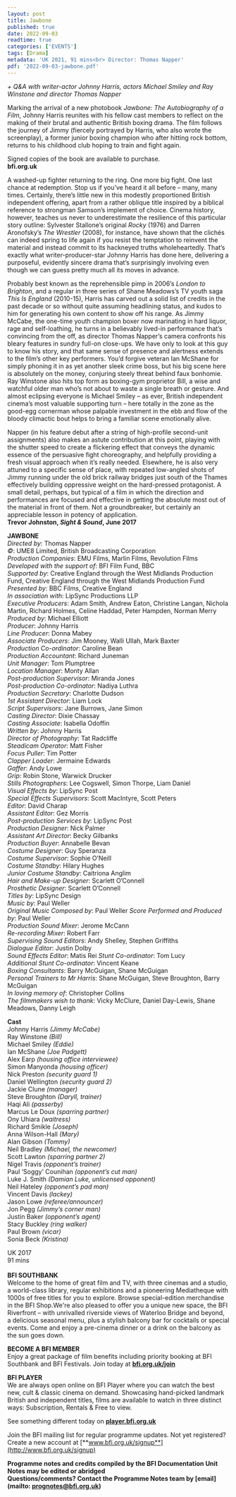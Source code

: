 ```yaml
---
layout: post
title: Jawbone
published: true
date: 2022-09-03
readtime: true
categories: ['EVENTS']
tags: [Drama]
metadata: 'UK 2021, 91 mins<br> Director: Thomas Napper'
pdf: '2022-09-03-jawbone.pdf'
---
```


_+ Q&A with writer-actor Johnny Harris, actors Michael Smiley and Ray Winstone and director Thomas Napper_

Marking the arrival of a new photobook _Jawbone: The Autobiography of a Film_, Johnny Harris reunites with his fellow cast members to reflect on the making of their brutal and authentic British boxing drama. The film follows the journey of Jimmy (fiercely portrayed by Harris, who also wrote the screenplay), a former junior boxing champion who after hitting rock bottom, returns to his childhood club hoping to train and fight again.  

Signed copies of the book are available to purchase.  
**bfi.org.uk**  

A washed-up fighter returning to the ring. One more big fight. One last chance at redemption. Stop us if you’ve heard it all before – many, many times. Certainly, there’s little new in this modestly proportioned British independent offering, apart from a rather oblique title inspired by a biblical reference to strongman Samson’s implement of choice. Cinema history, however, teaches us never to underestimate the resilience of this particular story outline: Sylvester Stallone’s original _Rocky_ (1976) and Darren Aronofsky’s  _The Wrestler_ (2008), for instance, have shown that the clichés can indeed spring to life again if you resist the temptation to reinvent the material and instead commit to its hackneyed truths wholeheartedly. That’s exactly what writer-producer-star Johnny Harris has done here, delivering a purposeful, evidently sincere drama that’s surprisingly involving even though we can guess pretty much all its moves in advance.

Probably best known as the reprehensible pimp in 2006’s _London to Brighton_, and a regular in three series of Shane Meadows’s TV youth saga _This Is England_ (2010-15), Harris has carved out a solid list of credits in the past decade or so without quite assuming headlining status, and kudos to him for generating his own content to show off his range. As Jimmy McCabe, the one-time youth champion boxer now marinating in hard liquor, rage and self-loathing, he turns in a believably lived-in performance that’s convincing from the off, as director Thomas Napper’s camera confronts his bleary features in sundry full-on close-ups. We have only to look at this guy to know his story, and that same sense of presence and alertness extends to the film’s other key performers. You’d forgive veteran Ian McShane for simply phoning it in as yet another sleek crime boss, but his big scene here is absolutely on the money, conjuring steely threat behind faux bonhomie. Ray Winstone also hits top form as boxing-gym proprietor Bill, a wise and watchful older man who’s not about to waste a single breath or gesture. And almost eclipsing everyone is Michael Smiley – as ever, British independent cinema’s most valuable supporting turn – here totally in the zone as the good-egg cornerman whose palpable investment in the ebb and flow of the bloody climactic bout helps to bring a familiar scene emotionally alive.

Napper (in his feature debut after a string of high-profile second-unit assignments) also makes an astute contribution at this point, playing with the shutter speed to create a flickering effect that conveys the dynamic essence of the persuasive fight choreography, and helpfully providing a fresh visual approach when it’s really needed. Elsewhere, he is also very attuned to a specific sense of place, with repeated low-angled shots of Jimmy running under the old brick railway bridges just south of the Thames effectively building oppressive weight on the hard-pressed protagonist. A small detail, perhaps, but typical of a film in which the direction and performances are focused and effective in getting the absolute most out of the material in front of them. Not a groundbreaker, but certainly an appreciable lesson in potency of application.  
**Trevor Johnston, _Sight & Sound_, June 2017**  

**JAWBONE**  
_Directed by_: Thomas Napper  
_©_: UME8 Limited, British Broadcasting Corporation  
_Production Companies_: EMU Films, Marlin Films, Revolution Films  
_Developed with the support of_: BFI Film Fund, BBC  
_Supported by_: Creative England through the West Midlands Production Fund, Creative England through the West Midlands Production Fund  
_Presented by_: BBC Films, Creative England  
_In association with_: LipSync Productions LLP  
_Executive Producers_: Adam Smith, Andrew Eaton, Christine Langan, Nichola Martin, Richard Holmes, Celine Haddad, Peter Hampden, Norman Merry  
_Produced by_: Michael Elliott  
_Producer_: Johnny Harris  
_Line Producer_: Donna Mabey  
_Associate Producers_: Jim Mooney, Walli Ullah, Mark Baxter  
_Production Co-ordinator_: Caroline Bean  
_Production Accountant_: Richard Juneman  
_Unit Manager_: Tom Plumptree  
_Location Manager_: Monty Allan  
_Post-production Supervisor_: Miranda Jones  
_Post-production Co-ordinator_: Nadiya Luthra  
_Production Secretary_: Charlotte Dudson  
_1st Assistant Director_: Liam Lock  
_Script Supervisors_: Jane Burrows, Jane Simon  
_Casting Director_: Dixie Chassay  
_Casting Associate_: Isabella Odoffin  
_Written by_: Johnny Harris  
_Director of Photography_: Tat Radcliffe  
_Steadicam Operator_: Matt Fisher  
_Focus Puller_: Tim Potter  
_Clapper Loader_: Jermaine Edwards  
_Gaffer_: Andy Lowe  
_Grip_: Robin Stone, Warwick Drucker  
_Stills Photographers_: Lee Cogswell, Simon Thorpe, Liam Daniel  
_Visual Effects by_: LipSync Post  
_Special Effects Supervisors_: Scott MacIntyre, Scott Peters  
_Editor_: David Charap  
_Assistant Editor_: Gez Morris  
_Post-production Services by_: LipSync Post  
_Production Designer_: Nick Palmer  
_Assistant Art Director_: Becky Gilbanks  
_Production Buyer_: Annabelle Bevan  
_Costume Designer_: Guy Speranza  
_Costume Supervisor_: Sophie O’Neill  
_Costume Standby_: Hilary Hughes  
_Junior Costume Standby_: Caitriona Anglim  
_Hair and Make-up Designer_: Scarlett O’Connell  
_Prosthetic Designer_: Scarlett O’Connell  
_Titles by_: LipSync Design  
_Music by_: Paul Weller  
_Original Music Composed by_: Paul Weller
_Score Performed and Produced by_: Paul Weller  
_Production Sound Mixer_: Jerome McCann  
_Re-recording Mixer_: Robert Farr  
_Supervising Sound Editors_: Andy Shelley, Stephen Griffiths  
_Dialogue Editor_: Justin Dolby  
_Sound Effects Editor_: Matis Rei
_Stunt Co-ordinator_: Tom Lucy  
_Additional Stunt Co-ordinator_: Vincent Keane  
_Boxing Consultants_: Barry McGuigan, Shane McGuigan  
_Personal Trainers to Mr Harris_: Shane McGuigan, Steve Broughton, Barry McGuigan  
_In loving memory of_: Christopher Collins  
_The filmmakers wish to thank_: Vicky McClure, Daniel Day-Lewis, Shane Meadows, Danny Leigh  

**Cast**  
Johnny Harris _(Jimmy McCabe)_  
Ray Winstone _(Bill)_  
Michael Smiley _(Eddie)_  
Ian McShane _(Joe Padgett)_  
Alex Earp _(housing office interviewee)_  
Simon Manyonda _(housing officer)_  
Nick Preston _(security guard 1)_  
Daniel Wellington _(security guard 2)_  
Jackie Clune _(manager)_  
Steve Broughton _(Daryll, trainer)_  
Haqi Ali _(passerby)_  
Marcus Le Doux _(sparring partner)_  
Ony Uhiara _(waitress)_  
Richard Smikle _(Joseph)_  
Anna Wilson-Hall _(Mary)_  
Alan Gibson _(Tommy)_  
Neil Bradley _(Michael, the newcomer)_  
Scott Lawton _(sparring partner 2)_  
Nigel Travis _(opponent’s trainer)_  
Paul ‘Soggy’ Counihan _(opponent’s cut man)_  
Luke J. Smith _(Damian Luke, unlicensed opponent)_  
Neil Hateley _(opponent’s pad man)_  
Vincent Davis _(lackey)_  
Jason Lowe _(referee/announcer)_  
Jon Pegg _(Jimmy’s corner man)_  
Justin Baker _(opponent’s agent)_  
Stacy Buckley _(ring walker)_  
Paul Brown _(vicar)_  
Sonia Beck _(Kristina)_  

UK 2017  
91 mins  
<br>
**BFI SOUTHBANK**  
Welcome to the home of great film and TV, with three cinemas and a studio, a world-class library, regular exhibitions and a pioneering Mediatheque with 1000s of free titles for you to explore. Browse special-edition merchandise in the BFI Shop.We&#39;re also pleased to offer you a unique new space, the BFI Riverfront – with unrivalled riverside views of Waterloo Bridge and beyond, a delicious seasonal menu, plus a stylish balcony bar for cocktails or special events. Come and enjoy a pre-cinema dinner or a drink on the balcony as the sun goes down.  

**BECOME A BFI MEMBER**  
Enjoy a great package of film benefits including priority booking at BFI Southbank and BFI Festivals. Join today at [**bfi.org.uk/join**](http://www.bfi.org.uk/join)  

**BFI PLAYER**  
 We are always open online on BFI Player where you can watch the best new, cult &amp; classic cinema on demand. Showcasing hand-picked landmark British and independent titles, films are available to watch in three distinct ways: Subscription, Rentals &amp; Free to view.  

See something different today on [**player.bfi.org.uk**](https://player.bfi.org.uk)  

Join the BFI mailing list for regular programme updates. Not yet registered? Create a new account at [**www.bfi.org.uk/signup**](http://www.bfi.org.uk/signup)

**Programme notes and credits compiled by the BFI Documentation Unit  
Notes may be edited or abridged  
Questions/comments? Contact the Programme Notes team by [email](mailto: prognotes@bfi.org.uk)**

